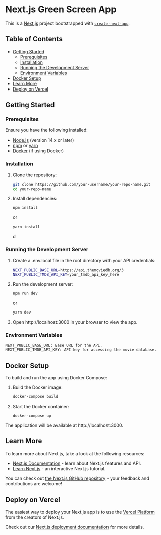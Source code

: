 # Next.js Green Screen App

This is a [Next.js](https://nextjs.org/) project bootstrapped with [`create-next-app`](https://github.com/vercel/next.js/tree/canary/packages/create-next-app).

## Table of Contents

- [Getting Started](#getting-started)
  - [Prerequisites](#prerequisites)
  - [Installation](#installation)
  - [Running the Development Server](#running-the-development-server)
  - [Environment Variables](#environment-variables)
- [Docker Setup](#docker-setup)
- [Learn More](#learn-more)
- [Deploy on Vercel](#deploy-on-vercel)

## Getting Started

### Prerequisites

Ensure you have the following installed:

- [Node.js](https://nodejs.org/) (version 14.x or later)
- [npm](https://www.npmjs.com/) or [yarn](https://yarnpkg.com/)
- [Docker](https://www.docker.com/get-started) (if using Docker)

### Installation

1. Clone the repository:

   ```bash
   git clone https://github.com/your-username/your-repo-name.git
   cd your-repo-name
   ```

2. Install dependencies:

   ```bash
   npm install
   ```

   or

   ```bash
   yarn install
   ```

   d

### Running the Development Server

1. Create a .env.local file in the root directory with your API credentials:

   ```bash
   NEXT_PUBLIC_BASE_URL=https://api.themoviedb.org/3
   NEXT_PUBLIC_TMDB_API_KEY=your_tmdb_api_key_here
   ```

2. Run the development server:

   ```bash
   npm run dev
   ```

   or

   ```bash
   yarn dev
   ```

3. Open http://localhost:3000 in your browser to view the app.

### Environment Variables

    NEXT_PUBLIC_BASE_URL: Base URL for the API.
    NEXT_PUBLIC_TMDB_API_KEY: API key for accessing the movie database.

## Docker Setup

To build and run the app using Docker Compose:

1. Build the Docker image:

   ```bash
   docker-compose build
   ```

2. Start the Docker container:

   ```bash
   docker-compose up
   ```

The application will be available at http://localhost:3000.

## Learn More

To learn more about Next.js, take a look at the following resources:

- [Next.js Documentation](https://nextjs.org/docs) - learn about Next.js features and API.
- [Learn Next.js](https://nextjs.org/learn) - an interactive Next.js tutorial.

You can check out [the Next.js GitHub repository](https://github.com/vercel/next.js/) - your feedback and contributions are welcome!

## Deploy on Vercel

The easiest way to deploy your Next.js app is to use the [Vercel Platform](https://vercel.com/new?utm_medium=default-template&filter=next.js&utm_source=create-next-app&utm_campaign=create-next-app-readme) from the creators of Next.js.

Check out our [Next.js deployment documentation](https://nextjs.org/docs/deployment) for more details.

